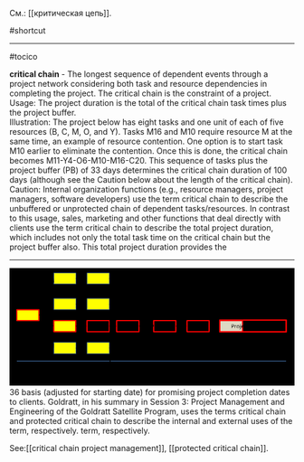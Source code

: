 См.: [[критическая цепь]].

#shortcut




<hr/>

#tocico

<b>critical chain</b> -  The longest sequence of dependent events through a project network considering both task and resource dependencies in completing the project. The critical chain is the constraint of a project. 
Usage: The project duration is the total of the critical chain task times plus the project buffer.  
Illustration: The project below has eight tasks and one unit of each of five resources (B, C, M, O, and Y).  Tasks M16 and M10 require resource M at the same time, an example of resource contention.  One option is to start task M10 earlier to eliminate the contention.  Once this is done, the critical chain becomes M11-Y4-O6-M10-M16-C20.  This sequence of tasks plus the project buffer (PB) of 33 days determines the critical chain duration of 100 days (although see the Caution below about the length of the critical chain).  
 Caution:  Internal  organization  functions  (e.g.,  resource  managers,  project  managers,  software 
developers)  use  the term  critical  chain  to  describe  the  unbuffered  or  unprotected  chain  of  dependent tasks/resources.  In contrast to this usage, sales, marketing and other functions that deal directly with clients  use  the  term  critical  chain  to  describe  the  total  project  duration,  which  includes  not  only  the total task time on the critical chain but the project buffer also. This total project duration provides the 
<hr/>
<img src="./tocico_dictionary_2nd_editio-36_1.png"/>
36 
basis  (adjusted  for  starting  date)  for  promising  project  completion  dates  to  clients.
Goldratt,  in  his summary  in  Session  3:  Project  Management  and  Engineering  of the  Goldratt  Satellite  Program,  uses the  terms  critical  chain  and  protected  critical  chain  to  describe  the  internal  and  external  uses  of  the term, respectively.
term, respectively.




See:[[critical chain project management]], [[protected critical chain]].
